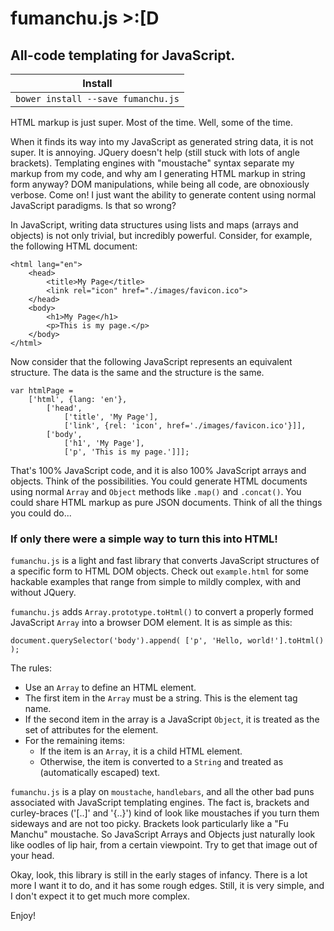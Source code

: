 fumanchu.js >:[D
================

All-code templating for JavaScript.
-----------------------------------

| Install   |
| --------- |
| `bower install --save fumanchu.js` |


HTML markup is just super. Most of the time. Well, some of the time.

When it finds its way into my JavaScript as generated string data,
it is not super. It is annoying. JQuery doesn't help (still stuck with lots of angle brackets). Templating engines with "moustache"
syntax separate my markup from my code,
and why am I generating HTML markup in string form anyway? DOM manipulations, while being all code, are obnoxiously verbose. Come on! I just want the
ability to generate content using normal JavaScript paradigms. Is that so wrong?

In JavaScript, writing data structures using lists and maps (arrays and objects) is not only trivial, but incredibly
powerful. Consider, for example, the following HTML document:

```
<html lang="en">
    <head>
        <title>My Page</title>
        <link rel="icon" href="./images/favicon.ico">
    </head>
    <body>
        <h1>My Page</h1>
        <p>This is my page.</p>
    </body>
</html>
```

Now consider that the following JavaScript represents an equivalent structure. The data is the same and the
structure is the same.

```
var htmlPage =
    ['html', {lang: 'en'},
        ['head',
            ['title', 'My Page'],
            ['link', {rel: 'icon', href='./images/favicon.ico'}]],
        ['body',
            ['h1', 'My Page'],
            ['p', 'This is my page.']]];
```

That's 100% JavaScript code, and it is also 100% JavaScript arrays and objects. Think of the possibilities.
You could generate HTML documents using normal `Array` and `Object` methods like `.map()` and `.concat()`. You could
share HTML markup as pure JSON documents. Think of all the things you could do...

### If only there were a simple way to turn this into HTML!

`fumanchu.js` is a light and fast library that converts JavaScript structures of a specific form to
HTML DOM objects. Check out `example.html` for some hackable examples that range from simple to mildly complex,
with and without JQuery.

`fumanchu.js` adds `Array.prototype.toHtml()` to convert a properly formed JavaScript `Array` into a browser DOM element.
It is as simple as this:

```
document.querySelector('body').append( ['p', 'Hello, world!'].toHtml() );
```

The rules:

  * Use an `Array` to define an HTML element.
  * The first item in the `Array` must be a string. This is the element tag name.
  * If the second item in the array is a JavaScript `Object`, it is treated as the set of attributes for the element.
  * For the remaining items:
    * If the item is an `Array`, it is a child HTML element.
    * Otherwise, the item is converted to a `String` and treated as (automatically escaped) text.

`fumanchu.js` is a play on `moustache`, `handlebars`, and all the other bad puns associated with JavaScript templating
engines. The fact is, brackets and curley-braces ('[..]' and '{..}') kind of look like moustaches if you turn them sideways
and are not too picky. Brackets look particularly like a "Fu Manchu" moustache. So JavaScript Arrays and Objects just
naturally look like oodles of lip hair, from a certain viewpoint. Try to get that image out of your head.

Okay, look, this library is still in the early stages of infancy. There is a lot more I want it to do, and it has
some rough edges. Still, it is very simple, and I don't expect it to get much more complex.

Enjoy!


